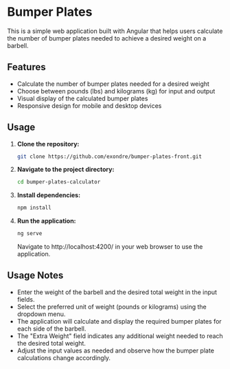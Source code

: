 # Bumper Plates

This is a simple web application built with Angular that helps users calculate the number of bumper plates needed to achieve a desired weight on a barbell.

## Features

- Calculate the number of bumper plates needed for a desired weight
- Choose between pounds (lbs) and kilograms (kg) for input and output
- Visual display of the calculated bumper plates
- Responsive design for mobile and desktop devices

## Usage

1. **Clone the repository:**
   ```bash
   git clone https://github.com/exondre/bumper-plates-front.git
   ```

2. **Navigate to the project directory:**
   ```bash
   cd bumper-plates-calculator
   ```

3. **Install dependencies:**

    ```bash
    npm install
    ```

4. **Run the application:**
    ```bash
    ng serve
    ```
    Navigate to http://localhost:4200/ in your web browser to use the application.

## Usage Notes
- Enter the weight of the barbell and the desired total weight in the input fields.
- Select the preferred unit of weight (pounds or kilograms) using the dropdown menu.
- The application will calculate and display the required bumper plates for each side of the barbell.
- The "Extra Weight" field indicates any additional weight needed to reach the desired total weight.
- Adjust the input values as needed and observe how the bumper plate calculations change accordingly.